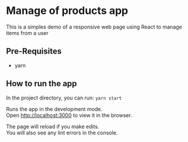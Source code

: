 # Manage of products app
This is a simples demo of a responsive web page using React to manage items from a user

## Pre-Requisites
- yarn

## How to run the app

In the project directory, you can run: `yarn start`

Runs the app in the development mode.\
Open [http://localhost:3000](http://localhost:3000) to view it in the browser.

The page will reload if you make edits.\
You will also see any lint errors in the console.
